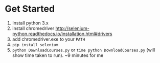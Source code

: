 # Get Started
1. Install python 3.x
2. install chromedriver http://selenium-python.readthedocs.io/installation.html#drivers
3. add chromedriver.exe to your `PATH`
4. `pip install selenium`
5. `python DownloadCourses.py` or `time python DownloadCourses.py` (will show time taken to run). ~9 minutes for me